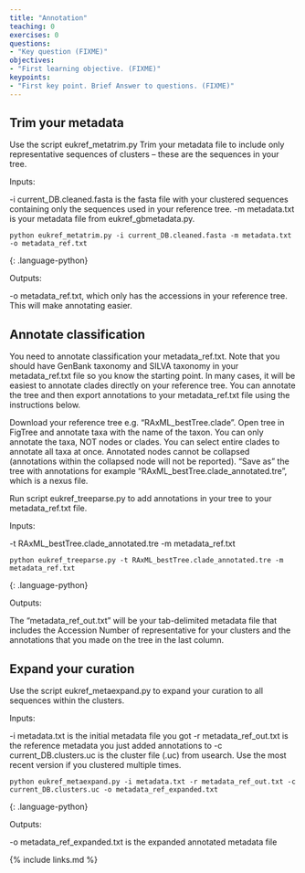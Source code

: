 ```yaml
---
title: "Annotation"
teaching: 0
exercises: 0
questions:
- "Key question (FIXME)"
objectives:
- "First learning objective. (FIXME)"
keypoints:
- "First key point. Brief Answer to questions. (FIXME)"
---
```


## Trim your metadata

Use the script eukref_metatrim.py Trim your metadata file to include only representative sequences of clusters – these are the sequences in your tree.

Inputs:

-i current_DB.cleaned.fasta is the fasta file with your clustered sequences containing only the sequences used in your reference tree.   -m metadata.txt is your metadata file from eukref_gbmetadata.py.

~~~
python eukref_metatrim.py -i current_DB.cleaned.fasta -m metadata.txt -o metadata_ref.txt
~~~
{: .language-python}


Outputs:

-o metadata_ref.txt, which only has the accessions in your reference tree. This will make annotating easier.

## Annotate classification

You need to annotate classification your metadata_ref.txt. Note that you should have GenBank taxonomy and SILVA taxonomy in your metadata_ref.txt file so you know the starting point. In many cases, it will be easiest to annotate clades directly on your reference tree. You can annotate the tree and then export annotations to your metadata_ref.txt file using the instructions below.

Download your reference tree e.g. “RAxML_bestTree.clade”. Open tree in FigTree and annotate taxa with the name of the taxon. You can only annotate the taxa, NOT nodes or clades.  You can select entire clades to annotate all taxa at once. Annotated nodes cannot be collapsed (annotations within the collapsed node will not be reported). “Save as” the tree with annotations for example “RAxML_bestTree.clade_annotated.tre”, which is a nexus file.

Run script eukref_treeparse.py to add annotations in your tree to your metadata_ref.txt file. 

Inputs:

-t RAxML_bestTree.clade_annotated.tre
-m metadata_ref.txt

~~~
python eukref_treeparse.py -t RAxML_bestTree.clade_annotated.tre -m metadata_ref.txt
~~~
{: .language-python}

Outputs:

The “metadata_ref_out.txt” will be your tab-delimited metadata file that includes the Accession Number of representative for your clusters and the annotations that you made on the tree in the last column.

## Expand your curation

Use the script eukref_metaexpand.py to expand your curation to all sequences within the clusters.

Inputs:

-i metadata.txt is the initial metadata file you got
-r metadata_ref_out.txt is the reference metadata you just added annotations to
-c current_DB.clusters.uc is the cluster file (.uc) from usearch. Use the most recent version if you clustered multiple times.

~~~
python eukref_metaexpand.py -i metadata.txt -r metadata_ref_out.txt -c current_DB.clusters.uc -o metadata_ref_expanded.txt
~~~
{: .language-python}

Outputs:

-o metadata_ref_expanded.txt is the expanded annotated metadata file

{% include links.md %}